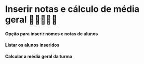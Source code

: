 # Inserir notas e cálculo de média geral :memo::man_student::woman_student:

#### Opção para inserir nomes e notas de alunos

#### Listar os alunos inseridos

#### Calcular a média geral da turma





